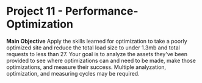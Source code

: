 # Project 11 - Performance-Optimization

**Main Objective**
Apply the skills learned for optimization to take a poorly optimized site and reduce the total load size to under 1.3mb and total requests to less than 27. Your goal is to analyze the assets they've been provided to see where optimizations can and need to be made, make those optimizations, and measure their success. Multiple analyzation, optimization, and measuring cycles may be required.
